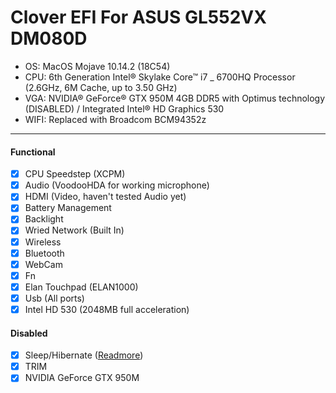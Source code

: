 # Clover EFI For ASUS GL552VX DM080D

 - OS: MacOS Mojave 10.14.2 (18C54)
 - CPU: 6th Generation Intel® Skylake Core™ i7 _ 6700HQ Processor (2.6GHz, 6M Cache, up to 3.50 GHz)
 - VGA: NVIDIA® GeForce® GTX 950M 4GB DDR5 with Optimus technology (DISABLED) / Integrated Intel® HD Graphics 530
 - WIFI: Replaced with Broadcom BCM94352z
---

#### Functional
 - [x] CPU Speedstep (XCPM)
 - [x] Audio (VoodooHDA for working microphone)
 - [x] HDMI (Video, haven't tested Audio yet)
 - [x] Battery Management
 - [x] Backlight
 - [x] Wried Network (Built In)
 - [x] Wireless
 - [x] Bluetooth
 - [x] WebCam
 - [x] Fn
 - [x] Elan Touchpad (ELAN1000)
 - [x] Usb (All ports)
 - [x] Intel HD 530 (2048MB full acceleration)

#### Disabled
 - [x] Sleep/Hibernate ([Readmore](https://github.com/fidele007/Asus-ROG-GL552VW-Hackintosh/wiki/Native-power-management-%28Proper-sleep-wake%29))
 - [x] TRIM
 - [x] NVIDIA GeForce GTX 950M
